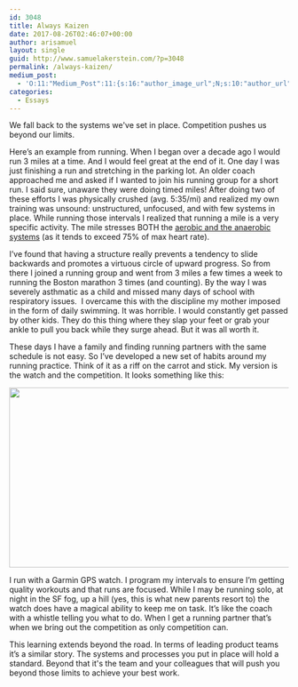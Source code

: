 ```yaml
---
id: 3048
title: Always Kaizen
date: 2017-08-26T02:46:07+00:00
author: arisamuel
layout: single
guid: http://www.samuelakerstein.com/?p=3048
permalink: /always-kaizen/
medium_post:
  - 'O:11:"Medium_Post":11:{s:16:"author_image_url";N;s:10:"author_url";N;s:11:"byline_name";N;s:12:"byline_email";N;s:10:"cross_link";s:2:"no";s:2:"id";N;s:21:"follower_notification";s:3:"yes";s:7:"license";s:19:"all-rights-reserved";s:14:"publication_id";s:2:"-1";s:6:"status";s:6:"public";s:3:"url";N;}'
categories:
  - Essays
---
```

<p class="p1">We fall back to the systems we've set in place. Competition pushes us beyond our limits.</p>
<p class="p1">Here’s an example from running. When I began over a decade ago I would run 3 miles at a time. And I would feel great at the end of it. <!--more-->One day I was just finishing a run and stretching in the parking lot. An older coach approached me and asked if I wanted to join his running group for a short run. I said sure, unaware they were doing timed miles! After doing two of these efforts I was physically crushed (avg. 5:35/mi) and realized my own training was unsound: unstructured, unfocused, and with few systems in place. While running those intervals I realized that running a mile is a very specific activity. The mile stresses BOTH the <a href="http://www.runningforfitness.org/book/chapter-10-putting-it-together/threshold">aerobic and the anaerobic systems</a> (as it tends to exceed 75% of max heart rate).</p>
<p class="p1">I’ve found that having a structure really prevents a tendency to slide backwards and promotes a virtuous circle of upward progress. So from there I joined a running group and went from 3 miles a few times a week to running the Boston marathon 3 times (and counting). By the way I was severely asthmatic as a child and missed many days of school with respiratory issues.<span class="Apple-converted-space">  </span>I overcame this with the discipline my mother imposed in the form of daily swimming. It was horrible. I would constantly get passed by other kids. They do this thing where they slap your feet or grab your ankle to pull you back while they surge ahead. But it was all worth it.</p>
<p class="p1">These days I have a family and finding running partners with the same schedule is not easy. So I’ve developed a new set of habits around my running practice. Think of it as a riff on the carrot and stick. My version is the watch and the competition. It looks something like this:</p>
<p class="p1"><img class="alignnone size-large" src="http://www.samuelakerstein.com/wp-content/uploads/2017/06/Pasted-Graphic-1024x324.png" alt="" width="1024" height="324" /></p>
<p class="p1">I run with a Garmin GPS watch. I program my intervals to ensure I’m getting quality workouts and that runs are focused. While I may be running solo, at night in the SF fog, up a hill (yes, this is what new parents resort to) the watch does have a magical ability to keep me on task. It’s like the coach with a whistle telling you what to do. When I get a running partner that’s when we bring out the competition as only competition can.</p>
<p class="p1">This learning extends beyond the road. In terms of leading product teams it’s a similar story. The systems and processes you put in place will hold a standard. Beyond that it's the team and your colleagues that will push you beyond those limits to achieve your best work.</p>